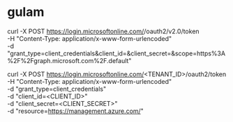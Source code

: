 # gulam

curl -X POST https://login.microsoftonline.com/<tenant-id>/oauth2/v2.0/token \
 -H "Content-Type: application/x-www-form-urlencoded" \
 -d "grant_type=client_credentials&client_id=<client-id>&client_secret=<client-secret>&scope=https%3A%2F%2Fgraph.microsoft.com%2F.default"

 curl -X POST https://login.microsoftonline.com/<TENANT_ID>/oauth2/token \
     -H "Content-Type: application/x-www-form-urlencoded" \
     -d "grant_type=client_credentials" \
     -d "client_id=<CLIENT_ID>" \
     -d "client_secret=<CLIENT_SECRET>" \
     -d "resource=https://management.azure.com/"


